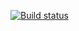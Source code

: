 [![Build status](https://ci.appveyor.com/api/projects/status/uiwar208j7ncp7c8?svg=true)](https://ci.appveyor.com/project/nicklada/automatizationhw2)
